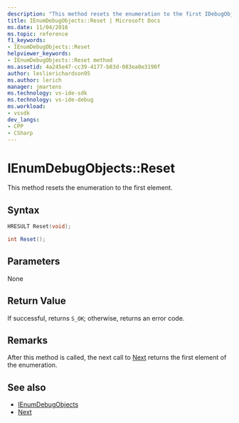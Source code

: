 ```yaml
---
description: "This method resets the enumeration to the first IDebugObject element."
title: IEnumDebugObjects::Reset | Microsoft Docs
ms.date: 11/04/2016
ms.topic: reference
f1_keywords:
- IEnumDebugObjects::Reset
helpviewer_keywords:
- IEnumDebugObjects::Reset method
ms.assetid: 4a245e47-cc39-4177-b83d-083ea0e3190f
author: leslierichardson95
ms.author: lerich
manager: jmartens
ms.technology: vs-ide-sdk
ms.technology: vs-ide-debug
ms.workload:
- vssdk
dev_langs:
- CPP
- CSharp
---
```

# IEnumDebugObjects::Reset
This method resets the enumeration to the first element.

## Syntax

```cpp
HRESULT Reset(void);
```

```csharp
int Reset();
```

## Parameters
 None

## Return Value
 If successful, returns `S_OK`; otherwise, returns an error code.

## Remarks
 After this method is called, the next call to [Next](../../../extensibility/debugger/reference/ienumdebugobjects-next.md) returns the first element of the enumeration.

## See also
- [IEnumDebugObjects](../../../extensibility/debugger/reference/ienumdebugobjects.md)
- [Next](../../../extensibility/debugger/reference/ienumdebugobjects-next.md)
